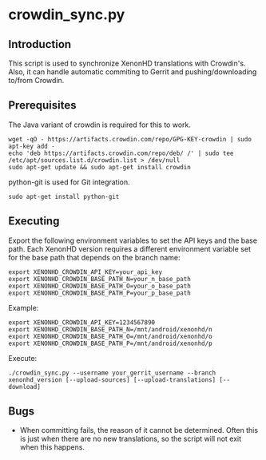 crowdin_sync.py
==================

Introduction
------------
This script is used to synchronize XenonHD translations with Crowdin's. Also, it can handle
automatic commiting to Gerrit and pushing/downloading to/from Crowdin.

Prerequisites
-------------
The Java variant of crowdin is required for this to work.

    wget -qO - https://artifacts.crowdin.com/repo/GPG-KEY-crowdin | sudo apt-key add -
    echo 'deb https://artifacts.crowdin.com/repo/deb/ /' | sudo tee /etc/apt/sources.list.d/crowdin.list > /dev/null
    sudo apt-get update && sudo apt-get install crowdin

python-git is used for Git integration.

    sudo apt-get install python-git

Executing
---------
Export the following environment variables to set the API keys and the base path.
Each XenonHD version requires a different environment variable set for the base path that depends on the branch name:

    export XENONHD_CROWDIN_API_KEY=your_api_key
    export XENONHD_CROWDIN_BASE_PATH_N=your_n_base_path
    export XENONHD_CROWDIN_BASE_PATH_O=your_o_base_path
    export XENONHD_CROWDIN_BASE_PATH_P=your_p_base_path

Example:

    export XENONHD_CROWDIN_API_KEY=1234567890
    export XENONHD_CROWDIN_BASE_PATH_N=/mnt/android/xenonhd/n
    export XENONHD_CROWDIN_BASE_PATH_O=/mnt/android/xenonhd/o
    export XENONHD_CROWDIN_BASE_PATH_P=/mnt/android/xenonhd/p

Execute:

    ./crowdin_sync.py --username your_gerrit_username --branch xenonhd_version [--upload-sources] [--upload-translations] [--download]

Bugs
----
 - When committing fails, the reason of it cannot be determined. Often this is just when there
   are no new translations, so the script will not exit when this happens.
